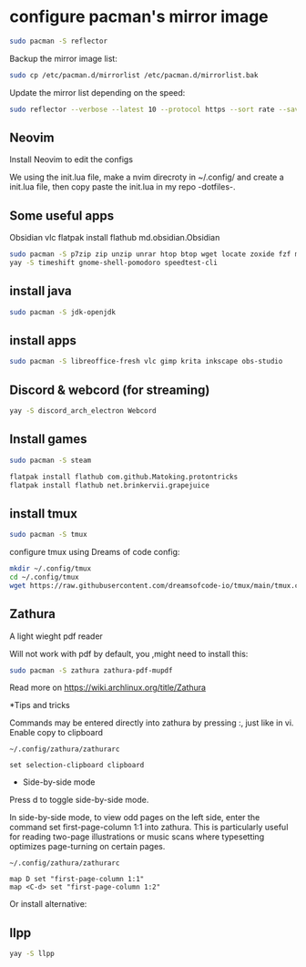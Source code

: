 # configure  pacman's mirror image

```bash
sudo pacman -S reflector
```

Backup the mirror image list:

```bash
sudo cp /etc/pacman.d/mirrorlist /etc/pacman.d/mirrorlist.bak
```

Update the mirror list depending on the speed:

```bash
sudo reflector --verbose --latest 10 --protocol https --sort rate --save /etc/pacman.d/mirrorlist
```

## Neovim

Install Neovim to edit the configs

We using the init.lua file, make a nvim direcroty in ~/.config/ and create a init.lua file,
then copy paste the init.lua in my repo -dotfiles-.

## Some useful apps

Obsidian vlc
flatpak install flathub md.obsidian.Obsidian

```bash
sudo pacman -S p7zip zip unzip unrar htop btop wget locate zoxide fzf man-db
yay -S timeshift gnome-shell-pomodoro speedtest-cli
```

## install java

```bash
sudo pacman -S jdk-openjdk
```

## install apps

```bash
sudo pacman -S libreoffice-fresh vlc gimp krita inkscape obs-studio
```

## Discord & webcord (for streaming)

```bash
yay -S discord_arch_electron Webcord 
```

## Install games

```bash
sudo pacman -S steam
```

```bash
flatpak install flathub com.github.Matoking.protontricks
flatpak install flathub net.brinkervii.grapejuice
```

## install tmux

```bash
sudo pacman -S tmux
```

configure tmux using Dreams of code config:

```bash
mkdir ~/.config/tmux
cd ~/.config/tmux
wget https://raw.githubusercontent.com/dreamsofcode-io/tmux/main/tmux.conf
```

## Zathura

A light wieght pdf reader

Will not work with pdf by default, you ,might need to install this:

```bash
sudo pacman -S zathura zathura-pdf-mupdf
```

Read more on <https://wiki.archlinux.org/title/Zathura>

 *Tips and tricks

Commands may be entered directly into zathura by pressing :, just like in vi.
Enable copy to clipboard

`~/.config/zathura/zathurarc`

`set selection-clipboard clipboard`

* Side-by-side mode

Press d to toggle side-by-side mode.

In side-by-side mode, to view odd pages on the left side, enter the command
set first-page-column 1:1 into zathura. This is particularly useful for reading
two-page illustrations or music scans where typesetting optimizes page-turning
on certain pages.

`~/.config/zathura/zathurarc`

```config
map D set "first-page-column 1:1"
map <C-d> set "first-page-column 1:2"
```

Or install alternative:

## llpp

```bash
yay -S llpp
```
